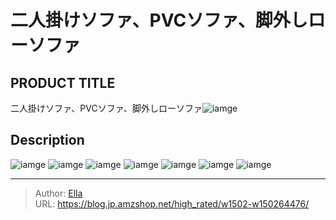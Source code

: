 # 二人掛けソファ、PVCソファ、脚外しローソファ


## PRODUCT TITLE 

二人掛けソファ、PVCソファ、脚外しローソファ![iamge](https://b2bfiles1.gigab2b.cn/image/wkseller/17443/20221103_240f95be7e4f1526e6a65691c6c2d27b.jpg)

## Description











![iamge](https://b2bfiles1.gigab2b.cn/image/wkseller/17443/20221103_3c4c2ab20ab7f5ffb8008c26935d83a5.jpg)
![iamge](https://b2bfiles1.gigab2b.cn/image/wkseller/17443/20230105_f4a33d87718187cfac595a0fcb094e3e.jpg)
![iamge](https://b2bfiles1.gigab2b.cn/image/wkseller/17443/20221103_97a7dbb2302f53f6468b213cdb99588b.jpg)
![iamge](https://b2bfiles1.gigab2b.cn/image/wkseller/17443/20221103_c7926bf8fd0336bb1c5e2e8f58dbe372.jpg)
![iamge](https://b2bfiles1.gigab2b.cn/image/wkseller/17443/20230105_e98c5d06cc49bc2131e98bed72148eff.jpg)
![iamge](https://b2bfiles1.gigab2b.cn/image/wkseller/17443/20221103_6999da6f81f825be476a398a11a9a3af.jpg)
![iamge](https://b2bfiles1.gigab2b.cn/image/wkseller/17443/20221103_ded98d13120de70cebb4c21eaf4945c0.jpg)


---

> Author: [Ella](https://blog.jp.amzshop.net/)  
> URL: https://blog.jp.amzshop.net/high_rated/w1502-w150264476/  

